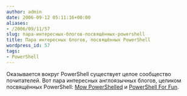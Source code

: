 ```yaml
---
author: admin
date: 2006-09-12 05:11:16+00:00
aliases:
- /2006/09/11/57
slug: пара-интересных-блогов-посвящённых-powershell
title: Пара интересных блогов, посвящённых PowerShell
wordpress_id: 57
tags:
- PowerShell
---
```


Оказывается вокруг PowerShell существует целое сообщество почитателей. Вот пара интересных англоязычных блогов, целиком посвящённых PowerShell: [Mow PowerShelled](http://mow001.blogspot.com/) и [PowerShell For Fun](http://mshforfun.blogspot.com/).
